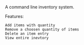 A command line inventory system.

Features:

    Add items with quantity
    Remove a choosen quantity of items
    Delete an item entry
    View entire inevtory

